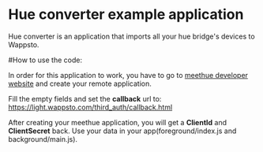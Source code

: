 # Hue converter example application

Hue converter is an application that imports all your hue bridge's devices to Wappsto.

#How to use the code:

In order for this application to work, you have to go to [meethue developer website](https://developers.meethue.com/my-apps/) and create your remote application.

Fill the empty fields and set the **callback** url to: https://light.wappsto.com/third_auth/callback.html

After creating your meethue application, you will get a **ClientId** and **ClientSecret** back. Use your data in your app(foreground/index.js and background/main.js).
